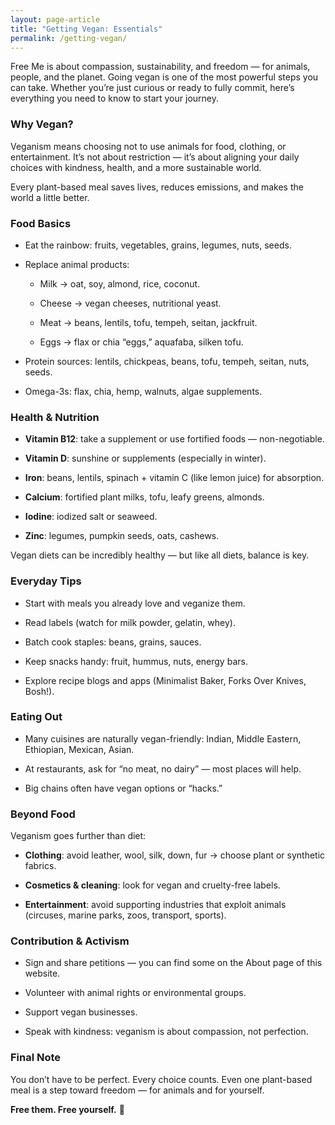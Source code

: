 ```yaml
---
layout: page-article
title: "Getting Vegan: Essentials"
permalink: /getting-vegan/
---
```


Free Me is about compassion, sustainability, and freedom — for animals, people, and the planet. Going vegan is one of the most powerful steps you can take. Whether you’re just curious or ready to fully commit, here’s everything you need to know to start your journey.


### Why Vegan?

Veganism means choosing not to use animals for food, clothing, or entertainment. It’s not about restriction — it’s about aligning your daily choices with kindness, health, and a more sustainable world.

Every plant-based meal saves lives, reduces emissions, and makes the world a little better.


### Food Basics

- Eat the rainbow: fruits, vegetables, grains, legumes, nuts, seeds.

- Replace animal products:

    - Milk → oat, soy, almond, rice, coconut.

    - Cheese → vegan cheeses, nutritional yeast.

    - Meat → beans, lentils, tofu, tempeh, seitan, jackfruit.

    - Eggs → flax or chia “eggs,” aquafaba, silken tofu.

- Protein sources: lentils, chickpeas, beans, tofu, tempeh, seitan, nuts, seeds.

- Omega-3s: flax, chia, hemp, walnuts, algae supplements.


### Health & Nutrition

- **Vitamin B12**: take a supplement or use fortified foods — non-negotiable.

- **Vitamin D**: sunshine or supplements (especially in winter).

- **Iron**: beans, lentils, spinach + vitamin C (like lemon juice) for absorption.

- **Calcium**: fortified plant milks, tofu, leafy greens, almonds.

- **Iodine**: iodized salt or seaweed.

- **Zinc**: legumes, pumpkin seeds, oats, cashews.

Vegan diets can be incredibly healthy — but like all diets, balance is key.


### Everyday Tips

- Start with meals you already love and veganize them.

- Read labels (watch for milk powder, gelatin, whey).

- Batch cook staples: beans, grains, sauces.

- Keep snacks handy: fruit, hummus, nuts, energy bars.

- Explore recipe blogs and apps (Minimalist Baker, Forks Over Knives, Bosh!).


### Eating Out

- Many cuisines are naturally vegan-friendly: Indian, Middle Eastern, Ethiopian, Mexican, Asian.

- At restaurants, ask for “no meat, no dairy” — most places will help.

- Big chains often have vegan options or “hacks.”


### Beyond Food

Veganism goes further than diet:

- **Clothing**: avoid leather, wool, silk, down, fur → choose plant or synthetic fabrics.

- **Cosmetics & cleaning**: look for vegan and cruelty-free labels.

- **Entertainment**: avoid supporting industries that exploit animals (circuses, marine parks, zoos, transport, sports).


### Contribution & Activism

- Sign and share petitions — you can find some on the About page of this website.

- Volunteer with animal rights or environmental groups.

- Support vegan businesses.

- Speak with kindness: veganism is about compassion, not perfection.


### Final Note

You don’t have to be perfect. Every choice counts. Even one plant-based meal is a step toward freedom — for animals and for yourself.

**Free them. Free yourself.** 🌱